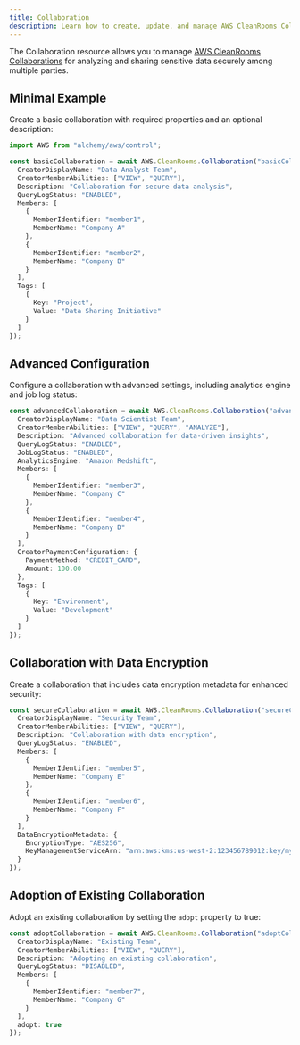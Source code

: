 ```yaml
---
title: Collaboration
description: Learn how to create, update, and manage AWS CleanRooms Collaborations using Alchemy Cloud Control.
---
```


The Collaboration resource allows you to manage [AWS CleanRooms Collaborations](https://docs.aws.amazon.com/cleanrooms/latest/userguide/) for analyzing and sharing sensitive data securely among multiple parties.

## Minimal Example

Create a basic collaboration with required properties and an optional description:

```ts
import AWS from "alchemy/aws/control";

const basicCollaboration = await AWS.CleanRooms.Collaboration("basicCollaboration", {
  CreatorDisplayName: "Data Analyst Team",
  CreatorMemberAbilities: ["VIEW", "QUERY"],
  Description: "Collaboration for secure data analysis",
  QueryLogStatus: "ENABLED",
  Members: [
    {
      MemberIdentifier: "member1",
      MemberName: "Company A"
    },
    {
      MemberIdentifier: "member2",
      MemberName: "Company B"
    }
  ],
  Tags: [
    {
      Key: "Project",
      Value: "Data Sharing Initiative"
    }
  ]
});
```

## Advanced Configuration

Configure a collaboration with advanced settings, including analytics engine and job log status:

```ts
const advancedCollaboration = await AWS.CleanRooms.Collaboration("advancedCollaboration", {
  CreatorDisplayName: "Data Scientist Team",
  CreatorMemberAbilities: ["VIEW", "QUERY", "ANALYZE"],
  Description: "Advanced collaboration for data-driven insights",
  QueryLogStatus: "ENABLED",
  JobLogStatus: "ENABLED",
  AnalyticsEngine: "Amazon Redshift",
  Members: [
    {
      MemberIdentifier: "member3",
      MemberName: "Company C"
    },
    {
      MemberIdentifier: "member4",
      MemberName: "Company D"
    }
  ],
  CreatorPaymentConfiguration: {
    PaymentMethod: "CREDIT_CARD",
    Amount: 100.00
  },
  Tags: [
    {
      Key: "Environment",
      Value: "Development"
    }
  ]
});
```

## Collaboration with Data Encryption

Create a collaboration that includes data encryption metadata for enhanced security:

```ts
const secureCollaboration = await AWS.CleanRooms.Collaboration("secureCollaboration", {
  CreatorDisplayName: "Security Team",
  CreatorMemberAbilities: ["VIEW", "QUERY"],
  Description: "Collaboration with data encryption",
  QueryLogStatus: "ENABLED",
  Members: [
    {
      MemberIdentifier: "member5",
      MemberName: "Company E"
    },
    {
      MemberIdentifier: "member6",
      MemberName: "Company F"
    }
  ],
  DataEncryptionMetadata: {
    EncryptionType: "AES256",
    KeyManagementServiceArn: "arn:aws:kms:us-west-2:123456789012:key/my-key-id"
  }
});
```

## Adoption of Existing Collaboration

Adopt an existing collaboration by setting the `adopt` property to true:

```ts
const adoptCollaboration = await AWS.CleanRooms.Collaboration("adoptCollaboration", {
  CreatorDisplayName: "Existing Team",
  CreatorMemberAbilities: ["VIEW", "QUERY"],
  Description: "Adopting an existing collaboration",
  QueryLogStatus: "DISABLED",
  Members: [
    {
      MemberIdentifier: "member7",
      MemberName: "Company G"
    }
  ],
  adopt: true
});
```